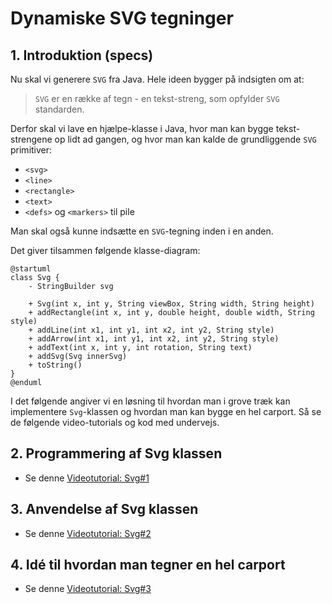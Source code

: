 # Dynamiske SVG tegninger

## 1. Introduktion (specs)

Nu skal vi generere `SVG` fra Java. Hele ideen bygger på indsigten om at:

> `SVG` er en række af tegn - en tekst-streng, som opfylder `SVG` standarden.

Derfor skal vi lave en hjælpe-klasse i Java, hvor man kan bygge tekst-strengene op lidt ad gangen, og hvor man kan kalde de grundliggende `SVG` primitiver:

- `<svg>`
- `<line>`
- `<rectangle>`
- `<text>`
- `<defs>` og `<markers>` til pile

Man skal også kunne indsætte en `SVG`-tegning inden i en anden.

Det giver tilsammen følgende klasse-diagram:

```plantuml
@startuml
class Svg {
    - StringBuilder svg

    + Svg(int x, int y, String viewBox, String width, String height)
    + addRectangle(int x, int y, double height, double width, String style)
    + addLine(int x1, int y1, int x2, int y2, String style)
    + addArrow(int x1, int y1, int x2, int y2, String style)
    + addText(int x, int y, int rotation, String text)
    + addSvg(Svg innerSvg)
    + toString()
}
@enduml
```

I det følgende angiver vi en løsning til hvordan man i grove træk kan implementere `Svg`-klassen og hvordan man kan bygge en hel carport. Så se de følgende video-tutorials og kod med undervejs.

## 2. Programmering af Svg klassen

- Se denne [Videotutorial: Svg#1]()

## 3. Anvendelse af Svg klassen

- Se denne [Videotutorial: Svg#2]()

## 4. Idé til hvordan man tegner en hel carport

- Se denne [Videotutorial: Svg#3]()
